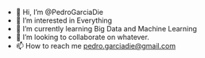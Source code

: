 - 👋 Hi, I’m @PedroGarciaDie
- 👀 I’m interested in Everything
- 🌱 I’m currently learning Big Data and Machine Learning
- 💞️ I’m looking to collaborate on whatever.
- 📫 How to reach me pedro.garciadie@gmail.com

<!---
PedroGarciaDie/PedroGarciaDie is a ✨ special ✨ repository because its `README.md` (this file) appears on your GitHub profile.
You can click the Preview link to take a look at your changes.
--->
